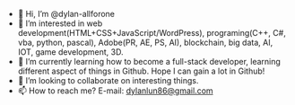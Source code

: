 - 👋 Hi, I’m @dylan-allforone
- 👀 I’m interested in web development(HTML+CSS+JavaScript/WordPress), programing(C++, C#, vba, python, pascal), Adobe(PR, AE, PS, AI), blockchain, big data, AI, IOT, game development, 3D.
- 🌱 I’m currently learning how to become a full-stack developer, learning different aspect of things in Github. Hope I can gain a lot in Github!
- 💞️ I’m looking to collaborate on interesting things.
- 📫 How to reach me? E-mail: dylanlun86@gmail.com 

<!---
dylan-allforone/dylan-allforone is a ✨ special ✨ repository because its `README.md` (this file) appears on your GitHub profile.
You can click the Preview link to take a look at your changes.
--->
